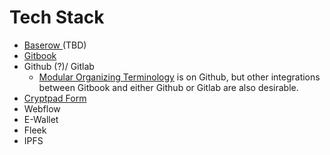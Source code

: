 # Tech Stack



* [Baserow ](https://baserow.io/database/38873/table/93566)(TBD)
* [Gitbook ](https://app.gitbook.com/s/v36BB4mjnYOBIk4KiVFR/)
* Github (?)/ Gitlab&#x20;
  * [Modular Organizing Terminology](https://github.com/gcassel/Modular-Organizing-Terminology) is on Github, but other integrations between Gitbook and either Github or Gitlab are also desirable.
* [Cryptpad Form](https://cryptpad.fr/form/#/2/form/view/O2AsKDEiffQ81nf32d64dPsRGj+UltbBUiZliIDxaec/)
* Webflow&#x20;
* E-Wallet&#x20;
* Fleek&#x20;
* IPFS
